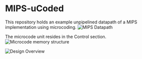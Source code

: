 # MIPS-uCoded
This repository holds an example unpipelined datapath of a MIPS implementation using microcoding.
![MIPS Datapath](http://www2.engr.arizona.edu/~ece369/Lab/Fall2014/LAB10-17/resources/datapath.jpg)

The microcode unit resides in the Control section.
![Microcode memory structure](http://image.prntscr.com/image/0509db7df20143a6a750fb69b1ce5c03.png)

![Design Overview](http://image.prntscr.com/image/ab2b98e2fb1f45f1a1366ad69b45fea0.png)
